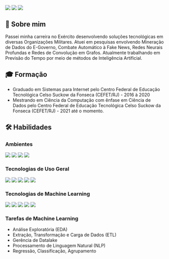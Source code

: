 [![](https://img.shields.io/badge/sobre_mim-blue?style=for-the-badge)](#-sobre-mim)
[![](https://img.shields.io/badge/formação-blue?style=for-the-badge)](#mortar_board-formação)
[![](https://img.shields.io/badge/habilidades-blue?style=for-the-badge)](#-habilidades)

## 🧔 Sobre mim
Passei minha carreira no Exército desenvolvendo soluções tecnológicas em diversas Organizações Militares. Atuei em pesquisas envolvendo Mineração de Dados do E-Governo, Combate Automático à Fake News, Redes Neurais Profundas e Redes de Convolução em Grafos. Atualmente trabalhando em Previsão do Tempo por meio de métodos de Inteligência Artificial.

## :mortar_board: Formação
- Graduado em Sistemas para Internet pelo Centro Federal de Educação Tecnológica Celso Suckow da Fonseca (CEFET/RJ) - 2016 à 2020
- Mestrando em Ciência da Computação com ênfase em Ciência de Dados pelo Centro Federal de Educação Tecnológica Celso Suckow da Fonseca (CEFET/RJ) - 2021 até o momento.

## 🛠 Habilidades
### Ambientes
![](https://img.shields.io/badge/Linux-black?logo=linux)
![](https://img.shields.io/badge/Docker-black?logo=docker)
![](https://img.shields.io/badge/Conda-black?logo=anaconda)
![](https://img.shields.io/badge/Git/Gitflow-black?logo=git)

### Tecnologias de Uso Geral
![](https://img.shields.io/badge/Python-black?logo=python)
![](https://img.shields.io/badge/Numpy-black?logo=numpy)
![](https://img.shields.io/badge/Pandas-black?logo=pandas)
![](https://img.shields.io/badge/Geopandas-black)
![](https://img.shields.io/badge/Xarray-black)

### Tecnologias de Machine Learning
![](https://img.shields.io/badge/Scikit--learn-black?logo=scikitlearn)
![](https://img.shields.io/badge/Pytorch-black?logo=pytorch)
![](https://img.shields.io/badge/Pytorch--Geometric-black?logo=pytorch)
![](https://img.shields.io/badge/NetworkX-black)
![](https://img.shields.io/badge/fastText-black)

### Tarefas de Machine Learning
- Análise Exploratória (EDA)
- Extração, Transformação e Carga de Dados (ETL)
- Gerência de Datalake
- Processamento de Linguagem Natural (NLP)
- Regressão, Classificação, Agrupamento
